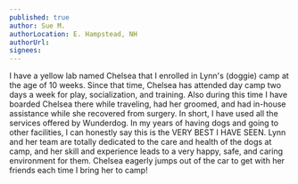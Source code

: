 ```yaml
---
published: true
author: Sue M.
authorLocation: E. Hampstead, NH
authorUrl:
signees:
---
```


I have a yellow lab named Chelsea that I enrolled in Lynn's (doggie) camp at the age of 10 weeks. Since that time, Chelsea has attended day camp two days a week for play, socialization, and training. Also during this time I have boarded Chelsea there while traveling, had her groomed, and had in-house assistance while she recovered from surgery. In short, I have used all the services offered by Wunderdog. In my years of having dogs and going to other facilities, I can honestly say this is the VERY BEST I HAVE SEEN. Lynn and her team are totally dedicated to the care and health of the dogs at camp, and her skill and experience leads to a very happy, safe, and caring environment for them. Chelsea eagerly jumps out of the car to get with her friends each time I bring her to camp!
